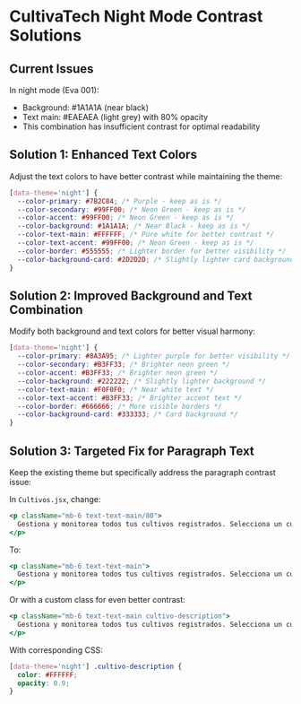 # CultivaTech Night Mode Contrast Solutions

## Current Issues
In night mode (Eva 001):
- Background: #1A1A1A (near black)
- Text main: #EAEAEA (light grey) with 80% opacity
- This combination has insufficient contrast for optimal readability

## Solution 1: Enhanced Text Colors
Adjust the text colors to have better contrast while maintaining the theme:

```css
[data-theme='night'] {
  --color-primary: #7B2C84; /* Purple - keep as is */
  --color-secondary: #99FF00; /* Neon Green - keep as is */
  --color-accent: #99FF00; /* Neon Green - keep as is */
  --color-background: #1A1A1A; /* Near Black - keep as is */
  --color-text-main: #FFFFFF; /* Pure white for better contrast */
  --color-text-accent: #99FF00; /* Neon Green - keep as is */
  --color-border: #555555; /* Lighter border for better visibility */
  --color-background-card: #2D2D2D; /* Slightly lighter card background */
}
```

## Solution 2: Improved Background and Text Combination
Modify both background and text colors for better visual harmony:

```css
[data-theme='night'] {
  --color-primary: #8A3A95; /* Lighter purple for better visibility */
  --color-secondary: #B3FF33; /* Brighter neon green */
  --color-accent: #B3FF33; /* Brighter neon green */
  --color-background: #222222; /* Slightly lighter background */
  --color-text-main: #F0F0F0; /* Near white text */
  --color-text-accent: #B3FF33; /* Brighter accent text */
  --color-border: #666666; /* More visible borders */
  --color-background-card: #333333; /* Card background */
}
```

## Solution 3: Targeted Fix for Paragraph Text
Keep the existing theme but specifically address the paragraph contrast issue:

In `Cultivos.jsx`, change:
```jsx
<p className="mb-6 text-text-main/80">
  Gestiona y monitorea todos tus cultivos registrados. Selecciona un cultivo para ver su estado detallado, historial de sensores y alertas específicas.
</p>
```

To:
```jsx
<p className="mb-6 text-text-main">
  Gestiona y monitorea todos tus cultivos registrados. Selecciona un cultivo para ver su estado detallado, historial de sensores y alertas específicas.
</p>
```

Or with a custom class for even better contrast:
```jsx
<p className="mb-6 text-text-main cultivo-description">
  Gestiona y monitorea todos tus cultivos registrados. Selecciona un cultivo para ver su estado detallado, historial de sensores y alertas específicas.
</p>
```

With corresponding CSS:
```css
[data-theme='night'] .cultivo-description {
  color: #FFFFFF;
  opacity: 0.9;
}
```